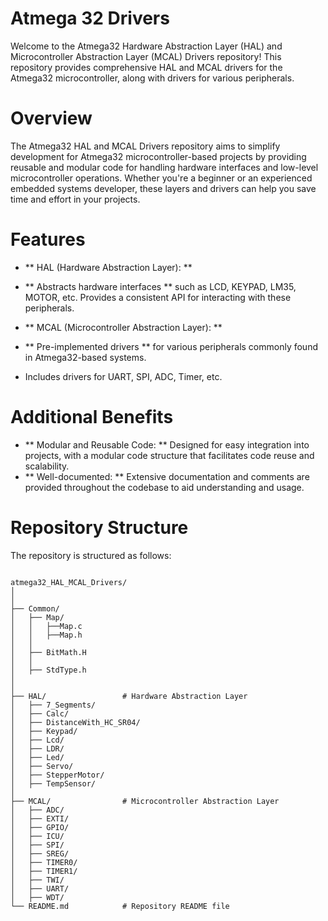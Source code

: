 # Atmega 32 Drivers

Welcome to the Atmega32 Hardware Abstraction Layer (HAL) and Microcontroller Abstraction Layer (MCAL) Drivers repository! This repository provides comprehensive HAL and MCAL drivers for the Atmega32 microcontroller, along with drivers for various peripherals.

# Overview

The Atmega32 HAL and MCAL Drivers repository aims to simplify development for Atmega32 microcontroller-based projects by providing reusable and modular code for handling hardware interfaces and low-level microcontroller operations. Whether you're a beginner or an experienced embedded systems developer, these layers and drivers can help you save time and effort in your projects.

# Features

- ** HAL (Hardware Abstraction Layer): ** 
- ** Abstracts hardware interfaces ** such as LCD, KEYPAD, LM35, MOTOR, etc.
Provides a consistent API for interacting with these peripherals.

- ** MCAL (Microcontroller Abstraction Layer): ** 
- ** Pre-implemented drivers ** for various peripherals commonly found in Atmega32-based systems.
- Includes drivers for UART, SPI, ADC, Timer, etc.

# Additional Benefits
- ** Modular and Reusable Code: ** Designed for easy integration into projects, with a modular code structure that facilitates code reuse and scalability.
- ** Well-documented: ** Extensive documentation and comments are provided throughout the codebase to aid understanding and usage.

# Repository Structure
 The repository is structured as follows:

```

atmega32_HAL_MCAL_Drivers/
│
│
├── Common/
│   ├── Map/
│   │   ├──Map.c
│   │   ├──Map.h
│   │   
│   ├── BitMath.H
│   │
│   ├── StdType.h
│
│
├── HAL/                 # Hardware Abstraction Layer
│   ├── 7_Segments/ 
│   ├── Calc/           
│   ├── DistanceWith_HC_SR04/          
│   ├── Keypad/           
│   ├── Lcd/             
│   ├── LDR/          
│   ├── Led/                   
│   ├── Servo/
│   ├── StepperMotor/
│   ├── TempSensor/          
│
├── MCAL/                # Microcontroller Abstraction Layer
│   ├── ADC/
│   ├── EXTI/     
│   ├── GPIO/       
│   ├── ICU/
│   ├── SPI/
│   ├── SREG/       
│   ├── TIMER0/         
│   ├── TIMER1/         
│   ├── TWI/         
│   ├── UART/  
│   ├── WDT/    
└── README.md            # Repository README file


```